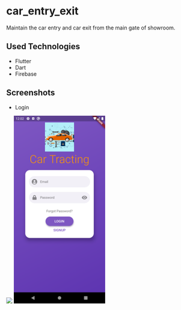 # car_entry_exit
Maintain the car entry and car exit from the main gate of showroom.

## Used Technologies

 - Flutter
 - Dart
 - Firebase

## Screenshots

- Login
<img src="https://octodex.github.com/images/yaktocat.png" width="500">

<img src="./screenshots/Login.png?raw=true" alt="Login.png" height="500" >
